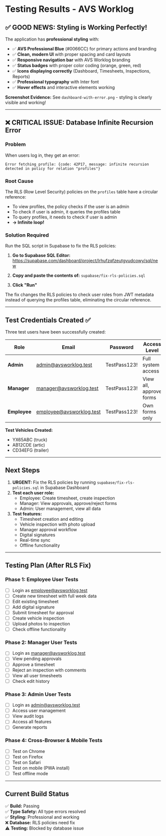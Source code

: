 # Testing Results - AVS Worklog

## ✅ GOOD NEWS: Styling is Working Perfectly!

The application has **professional styling** with:
- ✅ **AVS Professional Blue** (#0066CC) for primary actions and branding
- ✅ **Clean, modern UI** with proper spacing and card layouts
- ✅ **Responsive navigation bar** with AVS Worklog branding
- ✅ **Status badges** with proper color coding (orange, green, red)
- ✅ **Icons displaying correctly** (Dashboard, Timesheets, Inspections, Reports)
- ✅ **Professional typography** with Inter font
- ✅ **Hover effects** and interactive elements working

**Screenshot Evidence:** See `dashboard-with-error.png` - styling is clearly visible and working!

---

## ❌ CRITICAL ISSUE: Database Infinite Recursion Error

### Problem
When users log in, they get an error:
```
Error fetching profile: {code: 42P17, message: infinite recursion detected in policy for relation "profiles"}
```

### Root Cause
The RLS (Row Level Security) policies on the `profiles` table have a circular reference:
- To view profiles, the policy checks if the user is an admin
- To check if user is admin, it queries the profiles table
- To query profiles, it needs to check if user is admin
- **→ Infinite loop!**

### Solution Required
Run the SQL script in Supabase to fix the RLS policies:

1. **Go to Supabase SQL Editor:**
   https://supabase.com/dashboard/project/lrhufzqfzeutgvudcowy/sql/new

2. **Copy and paste the contents of:** `supabase/fix-rls-policies.sql`

3. **Click "Run"**

The fix changes the RLS policies to check user roles from JWT metadata instead of querying the profiles table, eliminating the circular reference.

---

## Test Credentials Created ✅

Three test users have been successfully created:

| Role | Email | Password | Access Level |
|------|-------|----------|--------------|
| **Admin** | admin@avsworklog.test | TestPass123! | Full system access |
| **Manager** | manager@avsworklog.test | TestPass123! | View all, approve forms |
| **Employee** | employee@avsworklog.test | TestPass123! | Own forms only |

**Test Vehicles Created:**
- YX65ABC (truck)
- AB12CDE (artic)
- CD34EFG (trailer)

---

## Next Steps

1. **URGENT:** Fix the RLS policies by running `supabase/fix-rls-policies.sql` in Supabase Dashboard
2. **Test each user role:**
   - Employee: Create timesheet, create inspection
   - Manager: View approvals, approve/reject forms
   - Admin: User management, view all data
3. **Test features:**
   - Timesheet creation and editing
   - Vehicle inspection with photo upload
   - Manager approval workflow
   - Digital signatures
   - Real-time sync
   - Offline functionality

---

## Testing Plan (After RLS Fix)

### Phase 1: Employee User Tests
- [ ] Login as employee@avsworklog.test
- [ ] Create new timesheet with full week data
- [ ] Edit existing timesheet
- [ ] Add digital signature
- [ ] Submit timesheet for approval
- [ ] Create vehicle inspection
- [ ] Upload photos to inspection
- [ ] Check offline functionality

### Phase 2: Manager User Tests
- [ ] Login as manager@avsworklog.test
- [ ] View pending approvals
- [ ] Approve a timesheet
- [ ] Reject an inspection with comments
- [ ] View all user timesheets
- [ ] Check edit history

### Phase 3: Admin User Tests
- [ ] Login as admin@avsworklog.test
- [ ] Access user management
- [ ] View audit logs
- [ ] Access all features
- [ ] Generate reports

### Phase 4: Cross-Browser & Mobile Tests
- [ ] Test on Chrome
- [ ] Test on Firefox
- [ ] Test on Safari
- [ ] Test on mobile (PWA install)
- [ ] Test offline mode

---

## Current Build Status

✅ **Build:** Passing  
✅ **Type Safety:** All type errors resolved  
✅ **Styling:** Professional and working  
❌ **Database:** RLS policies need fix  
⚠️  **Testing:** Blocked by database issue



